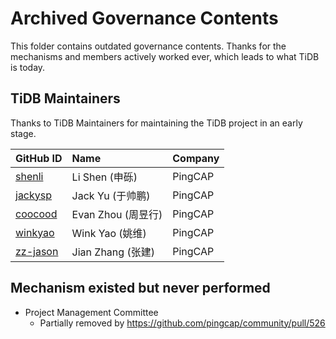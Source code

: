 # Archived Governance Contents

This folder contains outdated governance contents. Thanks for the mechanisms and members actively worked ever, which leads to what TiDB is today.

## TiDB Maintainers

Thanks to TiDB Maintainers for maintaining the TiDB project in an early stage.

| GitHub ID                               | Name               | Company |
| :-------------------------------------- | :----------------- | :------ |
| [shenli](https://github.com/shenli)     | Li Shen (申砾)     | PingCAP |
| [jackysp](https://github.com/jackysp)   | Jack Yu (于帅鹏)   | PingCAP |
| [coocood](https://github.com/coocood)   | Evan Zhou (周昱行) | PingCAP |
| [winkyao](https://github.com/winkyao)   | Wink Yao (姚维)    | PingCAP |
| [zz-jason](https://github.com/zz-jason) | Jian Zhang (张建)  | PingCAP |

## Mechanism existed but never performed

* Project Management Committee
    * Partially removed by https://github.com/pingcap/community/pull/526
